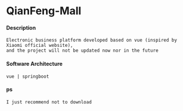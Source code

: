 # QianFeng-Mall

#### Description
```
Electronic business platform developed based on vue (inspired by Xiaomi official website),  
and the project will not be updated now nor in the future
```

#### Software Architecture
```
vue | springboot 
```

#### ps

```
I just recommend not to download
```

